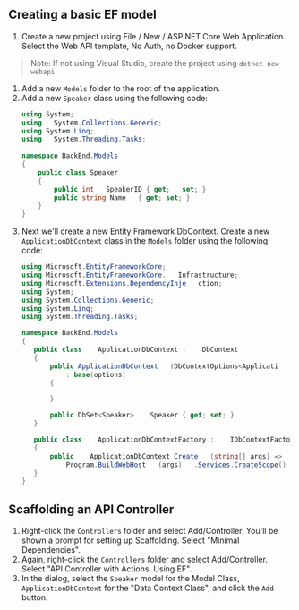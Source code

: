 ## Creating a basic EF model

1. Create a new project using File / New / ASP.NET Core Web Application. Select the Web API template, No Auth, no Docker support.
> Note: If not using Visual Studio, create the project using `dotnet new webapi`
1. Add a new `Models` folder to the root of the application.
1. Add a new `Speaker` class using the following code:
    ```csharp
    using System;
    using   System.Collections.Generic;
    using System.Linq;
    using   System.Threading.Tasks;
  
    namespace BackEnd.Models
    {
        public class Speaker
        {
            public int   SpeakerID { get;   set; }
            public string Name   { get; set; }
        }
    }
    ``` 
1. Next we'll create a new Entity Framework DbContext. Create a new `ApplicationDbContext` class in the `Models` folder using the following code:
    ```csharp
   using Microsoft.EntityFrameworkCore;
   using Microsoft.EntityFrameworkCore.   Infrastructure;
   using Microsoft.Extensions.DependencyInje   ction;
   using System;
   using System.Collections.Generic;
   using System.Linq;
   using System.Threading.Tasks;
   
   namespace BackEnd.Models
   {
       public class    ApplicationDbContext :    DbContext
       {
           public ApplicationDbContext   (DbContextOptions<Applicati   onDbContext> options)
               : base(options)
           {
   
           }
   
           public DbSet<Speaker>    Speaker { get; set; }
       }
   
       public class    ApplicationDbContextFactory :    IDbContextFactory<ApplicationDb   Context>
       {
           public    ApplicationDbContext Create   (string[] args) =>
               Program.BuildWebHost   (args)   .Services.CreateScope()   .ServiceProvider.   GetRequiredService<Appl   icationDbContext>();
       }
   }
    ```
## Scaffolding an API Controller 
1. Right-click the `Controllers` folder and select Add/Controller. You'll be shown a prompt for setting up Scaffolding. Select "Minimal Dependencies".
1. Again, right-click the `Controllers` folder and select Add/Controller. Select "API Controller with Actions, Using EF".
1. In the dialog, select the `Speaker` model for the Model Class, `ApplicationDbContext` for the "Data Context Class", and click the `Add` button.